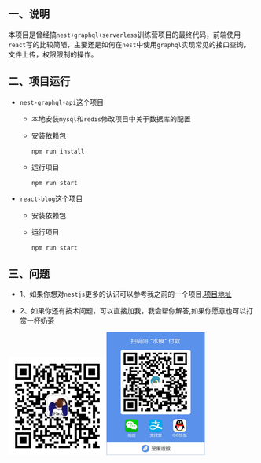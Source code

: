## 一、说明

本项目是曾经搞`nest+graphql+serverless`训练营项目的最终代码，前端使用`react`写的比较简陋，主要还是如何在`nest`中使用`graphql`实现常见的接口查询，文件上传，权限限制的操作。



## 二、项目运行

* `nest-graphql-api`这个项目

  * 本地安装`mysql`和`redis`修改项目中关于数据库的配置

  * 安装依赖包

    ```properties
    npm run install
    ```

  * 运行项目

    ```properties
    npm run start
    ```

* `react-blog`这个项目

  * 安装依赖包

  * 运行项目

    ```properties
    npm run start
    ```

    

## 三、问题

* 1、如果你想对`nestjs`更多的认识可以参考我之前的一个项目,[项目地址](https://github.com/kuangshp/nestjs-mysql-api)

* 2、如果你还有技术问题，可以直接加我，我会帮你解答,如果你愿意也可以打赏一杯奶茶
  
<img src="./images/wx.jpeg" style="width:200px;height:200px;"><img src="./images/donate.jpeg" style="width:200px;height:250px">

